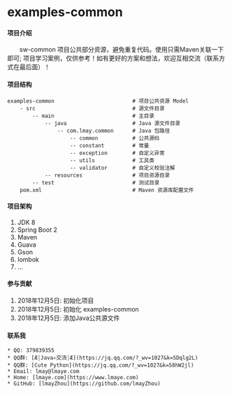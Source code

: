 # examples-common

#### 项目介绍
&emsp;&emsp;sw-common 项目公共部分资源，避免重复代码。使用只需Maven关联一下即可;
项目学习案例，仅供参考！如有更好的方案和想法，欢迎互相交流（联系方式在最后面）！

#### 项目结构
    examples-common                         # 项目公共资源 Model
        - src                               # 源文件目录
            -- main                         # 主目录
                -- java                     # Java 源文件目录
                    -- com.lmay.common      # Java 包路径
                        -- common           # 公共源码
                        -- constant         # 常量
                        -- exception        # 自定义异常
                        -- utils            # 工具类
                        -- validator        # 自定义校验注解
                -- resources                # 项目资源目录
            -- test                         # 测试目录
        pom.xml                             # Maven 资源库配置文件

#### 项目架构
1. JDK 8
2. Spring Boot 2
3. Maven
4. Guava
5. Gson
6. lombok
7. ...

#### 参与贡献
1. 2018年12月5日: 初始化项目
2. 2018年12月5日: 初始化 examples-common
3. 2018年12月5日: 添加Java公共源文件

#### 联系我
    * QQ: 379839355
    * QQ群: [Æ┊Java✍交流┊Æ](https://jq.qq.com/?_wv=1027&k=5Dqlg2L)
    * QQ群: [Cute Python](https://jq.qq.com/?_wv=1027&k=58hW2jl)
    * Email: lmay@lmaye.com
    * Home: [lmaye.com](https://www.lmaye.com)
    * GitHub: [lmayZhou](https://github.com/lmayZhou)
